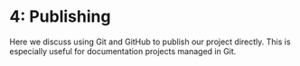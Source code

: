 # 4: Publishing

Here we discuss using Git and GitHub to publish our project directly. This is especially useful for documentation projects managed in Git.
